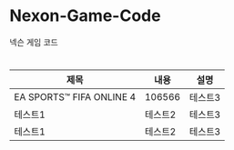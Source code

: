 # Nexon-Game-Code
넥슨 게임 코드


# 
|제목|내용|설명|
|------|---|---|
|EA SPORTS™ FIFA ONLINE 4|106566|테스트3|
|테스트1|테스트2|테스트3|
|테스트1|테스트2|테스트3|
